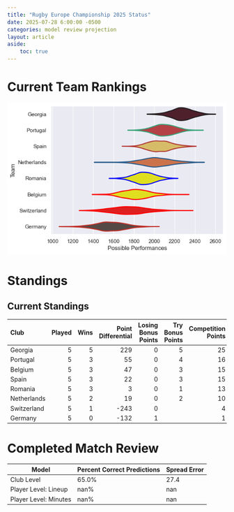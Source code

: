 ```yaml
---  
title: "Rugby Europe Championship 2025 Status"  
date: 2025-07-28 6:00:00 -0500  
categories: model review projection  
layout: article  
aside:  
    toc: true  
---
```

# Current Team Rankings


![Club Rankings](plots/rankings_Rugby_Europe_Championship_2025.png)
# Standings

## Current Standings


| Club        |   Played |   Wins |   Point Differential |   Losing Bonus Points |   Try Bonus Points |   Competition Points |
|:------------|---------:|-------:|---------------------:|----------------------:|-------------------:|---------------------:|
| Georgia     |        5 |      5 |                  229 |                     0 |                  5 |                   25 |
| Portugal    |        5 |      3 |                   55 |                     0 |                  4 |                   16 |
| Belgium     |        5 |      3 |                   47 |                     0 |                  3 |                   15 |
| Spain       |        5 |      3 |                   22 |                     0 |                  3 |                   15 |
| Romania     |        5 |      3 |                    3 |                     0 |                  1 |                   13 |
| Netherlands |        5 |      2 |                   19 |                     0 |                  2 |                   10 |
| Switzerland |        5 |      1 |                 -243 |                     0 |                    |                    4 |
| Germany     |        5 |      0 |                 -132 |                     1 |                    |                    1 |



# Completed Match Review


| Model | Percent Correct Predictions | Spread Error |
| ------ | ------ | ------ |
| Club Level | 65.0% | 27.4 |
| Player Level: Lineup | nan% | nan |
| Player Level: Minutes | nan% | nan |

